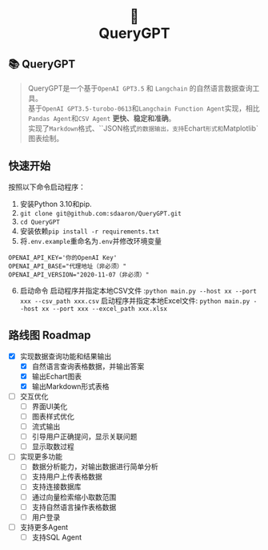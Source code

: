 <h1 align="center">
📄<br>QueryGPT
</h1>

## 📚 QueryGPT

> QueryGPT是一个基于`OpenAI GPT3.5` 和 `Langchain` 的自然语言数据查询工具。  
> 基于`OpenAI GPT3.5-turobo-0613`和`Langchain Function Agent`实现，相比`Pandas Agent`和`CSV Agent` **更快、稳定和准确**。  
> 实现了`Markdown`格式、``JSON格式`的数据输出，支持`Echart`形式和`Matplotlib`图表绘制。  

## 快速开始
按照以下命令启动程序：
1. 安装Python 3.10和pip.
2. `git clone git@github.com:sdaaron/QueryGPT.git`
3. `cd QueryGPT`
4. 安装依赖`pip install -r requirements.txt`
5. 将`.env.example`重命名为`.env`并修改环境变量
```
OPENAI_API_KEY='你的OpenAI Key'
OPENAI_API_BASE="代理地址（非必须）"
OPENAI_API_VERSION="2020-11-07（非必须）"
```
6. 启动命令
启动程序并指定本地CSV文件 :```python main.py --host xx --port xxx --csv_path xxx.csv```
启动程序并指定本地Excel文件: ```python main.py --host xx --port xxx --excel_path xxx.xlsx```


## 路线图 Roadmap
- [x] 实现数据查询功能和结果输出
  - [x] 自然语言查询表格数据，并输出答案
  - [x] 输出Echart图表
  - [x] 输出Markdown形式表格

- [ ] 交互优化
  - [ ] 界面UI美化
  - [ ] 图表样式优化
  - [ ] 流式输出
  - [ ] 引导用户正确提问，显示关联问题
  - [ ] 显示取数过程

- [ ] 实现更多功能
  - [ ] 数据分析能力，对输出数据进行简单分析
  - [ ] 支持用户上传表格数据
  - [ ] 支持连接数据库
  - [ ] 通过向量检索缩小取数范围
  - [ ] 支持自然语言操作表格数据
  - [ ] 用户登录

- [ ] 支持更多Agent
  - [ ] 支持SQL Agent